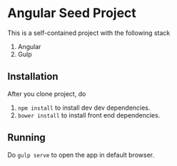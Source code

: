 # Angular Seed Project

This is a self-contained project with the following stack

1. Angular
2. Gulp

## Installation

After you clone project, do

1. `npm install` to install dev dev dependencies.
2. `bower install` to install front end dependencies.

## Running

Do `gulp serve` to open the app in default browser.
